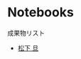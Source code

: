 # Notebooks

成果物リスト

* [松下 旦](http://nbviewer.jupyter.org/github/myuuuuun/oyama_seminar2016/blob/master/exercise/ex01/Simple%20Optimal%20Growth.ipynb)
